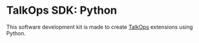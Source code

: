 # TalkOps SDK: Python

This software development kit is made to create [TalkOps](https://talkops.app) extensions using Python.
